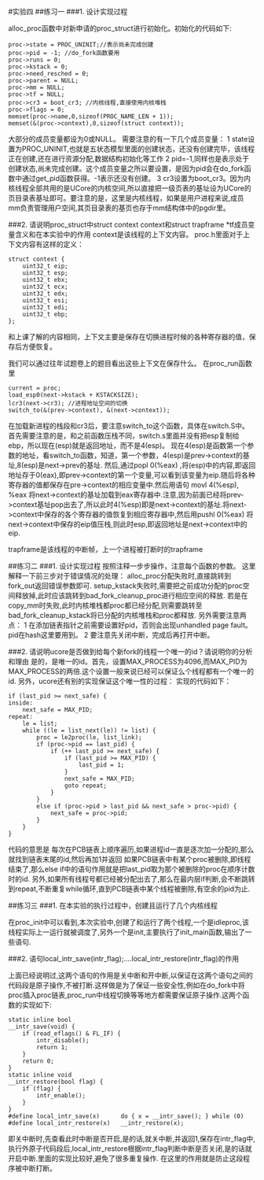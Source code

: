 #实验四
##练习一
###1. 设计实现过程

alloc_proc函数中对新申请的proc_struct进行初始化。初始化的代码如下:
```
proc->state = PROC_UNINIT;//表示尚未完成创建
proc->pid = -1; //do_fork函数要用
proc->runs = 0;
proc->kstack = 0;
proc->need_resched = 0;
proc->parent = NULL;
proc->mm = NULL;
proc->tf = NULL;
proc->cr3 = boot_cr3; //内核线程,直接使用内核堆栈
proc->flags = 0;
memset(proc->name,0,sizeof(PROC_NAME_LEN + 1));
memset(&(proc->context),0,sizeof(struct context));
```
大部分的成员变量都设为0或NULL。
需要注意的有一下几个成员变量：
1 state设置为PROC_UNINIT,也就是五状态模型里面的创建状态，还没有创建完毕，该线程正在创建,还在进行资源分配,数据结构初始化等工作
2 pid=-1,同样也是表示处于创建状态,尚未完成创建。这个成员变量之所以要设置，是因为pid会在do_fork函数中通过get_pid函数获得。-1表示还没有创建。
3 cr3设置为boot_cr3。因为内核线程全部共用的是UCore的内核空间,所以直接把一级页表的基址设为UCore的页目录表基址即可。要注意的是，这里是内核线程，如果是用户进程来说,成员mm负责管理用户空间,其页目录表的基页也存于mm结构体中的pgdir里。

###2. 请说明proc_struct中struct context context和struct trapframe *tf成员变量含义和在本实验中的作用
context是该线程的上下文内容。
proc.h里面对于上下文内容有这样的定义：
```
struct context {
    uint32_t eip;
    uint32_t esp;
    uint32_t ebx;
    uint32_t ecx;
    uint32_t edx;
    uint32_t esi;
    uint32_t edi;
    uint32_t ebp;
};
```
和上课了解的内容相同，上下文主要是保存在切换进程时候的各种寄存器的值，保存后方便恢复。

我们可以通过往年试题卷上的题目看出这些上下文在保存什么。
在proc_run函数里
```
current = proc;
load_esp0(next->kstack + KSTACKSIZE);
lcr3(next->cr3); //进程地址空间的切换
switch_to(&(prev->context), &(next->context));
```
在加载新进程的栈段和cr3后，要注意switch_to这个函数，具体在switch.S中。
首先需要注意的是，和之前函数压栈不同，switch.s里面并没有把esp复制给ebp，所以现在(esp)就是返回地址，而不是4(esp)。
现在4(esp)是函数第一个参数的地址，看switch_to函数，知道，第一个参数，4(esp)是prev->context的基址,8(esp)是next->prev的基址.
然后,通过popl 0(%eax) ,将(esp)中的内容,即返回地址存于0(eax),即prev->context的第一个变量,可以看到该变量为eip.随后将各种寄存器的值都保存在pre->context的相应变量中.然后用语句 movl 4(%esp), %eax 将next->context的基址加载到eax寄存器中.注意,因为前面已经将prev->context基址pop出去了,所以此时4(%esp)即是next->context的基址.将next->context中保存的各个寄存器的值恢复到相应寄存器中,然后用pushl 0(%eax) 将next->context中保存的eip值压栈,则此时esp,即返回地址是next->context中的eip.

trapframe是该线程的中断帧，上一个进程被打断时的trapframe

##练习二
###1. 设计实现过程
按照注释一步步操作，注意每个函数的参数。
这里解释一下前三步对于错误情况的处理：
alloc_proc分配失败时,直接跳转到fork_out返回错误参数即可.
setup_kstack失败时,需要把之前成功分配的proc空间释放掉,此时应该跳转到bad_fork_cleanup_proc进行相应空间的释放.
若是在copy_mm时失败,此时内核堆栈都proc都已经分配,则需要跳转至bad_fork_cleanup_kstack将已分配的内核堆栈和proc都释放.
另外需要注意两点：
1 在添加链表指针之前需要设置好pid，否则会出现unhandled page fault。pid在hash这里要用到。
2 要注意先关闭中断，完成后再打开中断。

###2. 请说明ucore是否做到给每个新fork的线程一个唯一的id？请说明你的分析和理由
是的，是唯一的id。首先，设置MAX_PROCESS为4096,而MAX_PID为MAX_PROCESS的两倍.这个设置一般来说已经可以保证么个线程都有一个唯一的id.
另外，ucore还有别的实现保证这个唯一性的过程：
实现的代码如下：
```
if (last_pid >= next_safe) {
inside:
    next_safe = MAX_PID;
repeat:
    le = list;
    while ((le = list_next(le)) != list) {
        proc = le2proc(le, list_link);
        if (proc->pid == last_pid) {
            if (++ last_pid >= next_safe) {
                if (last_pid >= MAX_PID) {
                    last_pid = 1;
                }
                next_safe = MAX_PID;
                goto repeat;
            }
        }
        else if (proc->pid > last_pid && next_safe > proc->pid) {
            next_safe = proc->pid;
        }
    }
}
```
代码的意思是
每次在PCB链表上顺序遍历,如果进程id一直是逐次加一分配的,那么就找到链表末尾的id,然后再加1并返回
如果PCB链表中有某个proc被删除,即线程结束了,那么else if中的语句作用就是把last_pid取为那个被删除的proc在顺序计数时的id.
另外,如果所有线程号都已经被分配出去了,那么在最内层if判断,会不断跳转到repeat,不断重复while循环,直到PCB链表中某个线程被删除,有空余的pid为止.


##练习三
###1. 在本实验的执行过程中，创建且运行了几个内核线程

在proc_init中可以看到,本次实验中,创建了和运行了两个线程,一个是idleproc,该线程实际上一运行就被调度了,另外一个是init,主要执行了init_main函数,输出了一些语句.

###2. 语句local_intr_save(intr_flag);....local_intr_restore(intr_flag)的作用

上面已经说明过,这两个语句的作用是关中断和开中断,以保证在这两个语句之间的代码段是原子操作,不被打断.这样做是为了保证一些安全性,例如在do_fork中将proc插入proc链表,proc_run中线程切换等等地方都需要保证原子操作.这两个函数的实现如下:
```
static inline bool
__intr_save(void) {
    if (read_eflags() & FL_IF) {
        intr_disable();
        return 1;
    }
    return 0;
}    
static inline void
__intr_restore(bool flag) {
    if (flag) {
        intr_enable();
    }
}
#define local_intr_save(x)      do { x = __intr_save(); } while (0)
#define local_intr_restore(x)   __intr_restore(x);
```
即关中断时,先查看此时中断是否开启,是的话,就关中断,并返回1,保存在intr_flag中,执行外原子代码段后,local_intr_restore根据intr_flag判断中断是否关闭,是的话就开启中断.里面的实现比较好,避免了很多重复操作.
在这里的作用就是防止这段程序被中断打断。

